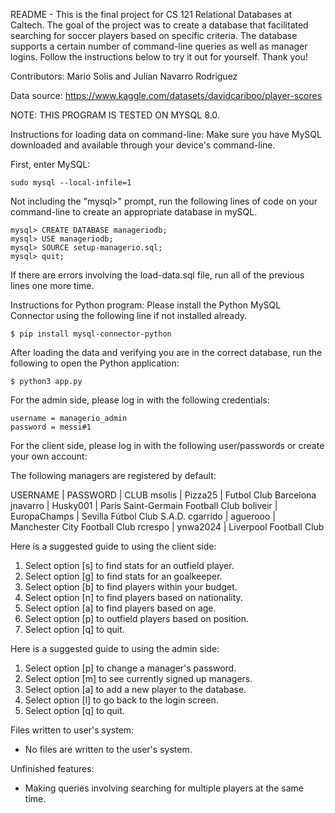 README -
This is the final project for CS 121 Relational Databases at Caltech.
The goal of the project was to create a database that facilitated searching
for soccer players based on specific criteria. The database supports a
certain number of command-line queries as well as manager logins. Follow
the instructions below to try it out for yourself. Thank you!

Contributors: Mario Solis and Julian Navarro Rodriguez

Data source:
https://www.kaggle.com/datasets/davidcariboo/player-scores

NOTE: THIS PROGRAM IS TESTED ON MYSQL 8.0.

Instructions for loading data on command-line:
Make sure you have MySQL downloaded and available through your
device's command-line.

First, enter MySQL:

    sudo mysql --local-infile=1

Not including the "mysql>" prompt, run the following lines of code on your command-line
to create an appropriate database in mySQL.

    mysql> CREATE DATABASE manageriodb;
    mysql> USE manageriodb;
    mysql> SOURCE setup-managerio.sql;
    mysql> quit;

If there are errors involving the load-data.sql file, run all of the previous lines one more time.

Instructions for Python program:
Please install the Python MySQL Connector using the following line if not installed already.

    $ pip install mysql-connector-python

After loading the data and verifying you are in the correct database, 
run the following to open the Python application:

    $ python3 app.py

For the admin side, please log in with the following credentials:

    username = managerio_admin
    password = messi#1

For the client side, please log in with the following user/passwords
or create your own account:

The following managers are registered by default:

USERNAME | PASSWORD     | CLUB
msolis   | Pizza25      | Futbol Club Barcelona
jnavarro | Husky001     | Paris Saint-Germain Football Club
boliveir | EuropaChamps | Sevilla Fútbol Club S.A.D.
cgarrido | aguerooo     | Manchester City Football Club
rcrespo  | ynwa2024     | Liverpool Football Club

Here is a suggested guide to using the client side:
1. Select option [s] to find stats for an outfield player.
2. Select option [g] to find stats for an goalkeeper.
3. Select option [b] to find players within your budget.
4. Select option [n] to find players based on nationality.
4. Select option [a] to find players based on age.
5. Select option [p] to outfield players based on position.
6. Select option [q] to quit.

Here is a suggested guide to using the admin side:
1. Select option [p] to change a manager's password.
2. Select option [m] to see currently signed up managers.
3. Select option [a] to add a new player to the database.
3. Select option [l] to go back to the login screen.
3. Select option [q] to quit.

Files written to user's system:
- No files are written to the user's system.

Unfinished features:

- Making queries involving searching for multiple players at the same time.
